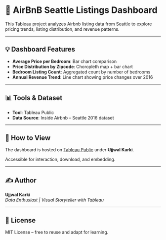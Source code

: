 # 🏡 AirBnB Seattle Listings Dashboard

This Tableau project analyzes Airbnb listing data from Seattle to explore pricing trends, listing distribution, and revenue patterns.

---

## 💡 Dashboard Features

- **Average Price per Bedroom**: Bar chart comparison
- **Price Distribution by Zipcode**: Choropleth map + bar chart
- **Bedroom Listing Count**: Aggregated count by number of bedrooms
- **Annual Revenue Trend**: Line chart showing price changes over 2016

---

## 📊 Tools & Dataset

- **Tool**: Tableau Public
- **Data Source**: Inside Airbnb – Seattle 2016 dataset

---

## 🚀 How to View

The dashboard is hosted on [Tableau Public](https://public.tableau.com/) under **Ujjwal Karki**.

Accessible for interaction, download, and embedding.

---

## ✍️ Author

**Ujjwal Karki**  
_Data Enthusiast | Visual Storyteller with Tableau_

---

## 📄 License

MIT License – free to reuse and adapt for learning.
